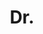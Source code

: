 ---
name: Wen-Yan Lin
title: Dr.
email: NULL
website: NULL
note: NULL
category: Former Members
photo: 
---
